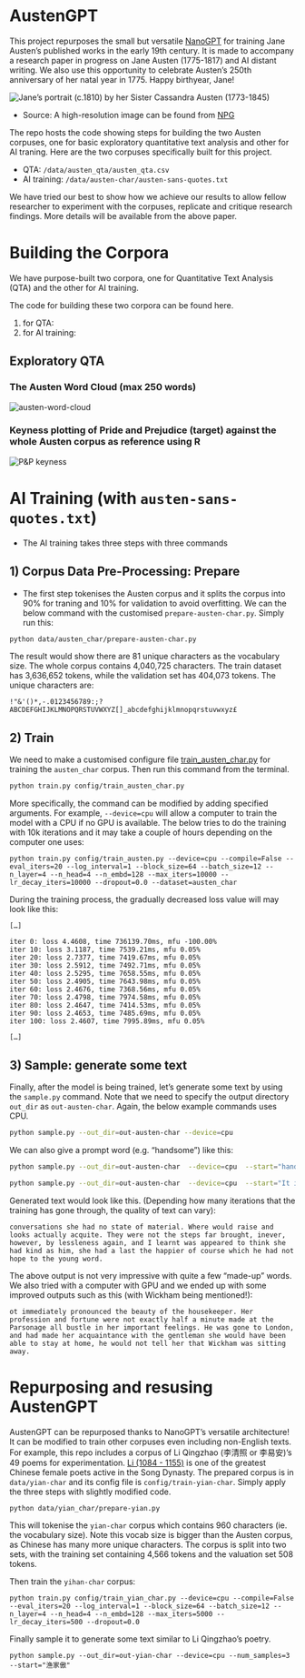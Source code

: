 
# AustenGPT
 
This project repurposes the small but versatile
[NanoGPT](https://github.com/karpathy/nanoGPT) for training Jane Austen’s published works in the early 19th century. It is made to accompany a research paper in progress on Jane Austen (1775-1817) and AI distant writing. We also use this opportunity to celebrate Austen’s 250th anniversary of her natal year in 1775. Happy birthyear, Jane! 

![Jane’s portrait (c.1810) by her Sister Cassandra Austen (1773-1845)](assets/jane-portrait-by-cassandra-resize.png)
- Source: A high-resolution image can be found from [NPG](https://www.npg.org.uk/collections/search/portrait/mw00230/Jane-Austen "NPG link")

The repo hosts the code showing steps for building the two Austen corpuses, one for basic exploratory quantitative text analysis and other for AI traning. Here are the two corpuses specifically built for this project.

- QTA: `/data/austen_qta/austen_qta.csv`
- AI training: `/data/austen-char/austen-sans-quotes.txt`

We have tried our best to show how we achieve our results to allow fellow researcher to experiment with the corpuses, replicate and critique research findings. More details will be available from the above paper.

# Building the Corpora
We have purpose-built two corpora, one for Quantitative Text Analysis (QTA) and the other for AI training.

The code for building these two corpora can be found here.

1) for QTA: 
2) for AI training: 

## Exploratory QTA
### The Austen Word Cloud (max 250 words)
![austen-word-cloud](assets/austen-cloud-250-word.png)
### Keyness plotting of Pride and Prejudice (target) against the whole Austen corpus as reference using R
![P&P keyness](assets/pride_keyness_plot.png)

# AI Training (with `austen-sans-quotes.txt`)
- The AI training takes three steps with three commands

## 1) Corpus Data Pre-Processing: Prepare 
- The first step tokenises the Austen corpus and it splits the corpus into 90% for traning and 10% for validation to avoid overfitting. We can the below command with the customised `prepare-austen-char.py`. Simply run this:

```sh
python data/austen_char/prepare-austen-char.py        

```

The result would show there are 81 unique characters as the vocabulary size. The whole corpus contains 4,040,725 characters.
The train dataset has 3,636,652 tokens, while the validation set has 404,073 tokens. The unique characters are:

`!"&'()*,-.0123456789:;?ABCDEFGHIJKLMNOPQRSTUVWXYZ[]_abcdefghijklmnopqrstuvwxyz£`


## 2) Train 

We need to make a customised configure file   [train_austen_char.py](config/train_austen_char.py) for training the `austen_char` corpus. Then run this command from the terminal.
```sh
python train.py config/train_austen_char.py
```

More specifically, the command can be modified by adding specified arguments. For example, `--device=cpu` will allow a computer to train the model with a CPU if no GPU is  available. The below tries to do the training with 10k iterations and it may take a couple of hours depending on the computer one uses: 

```{python}
python train.py config/train_austen.py --device=cpu --compile=False --eval_iters=20 --log_interval=1 --block_size=64 --batch_size=12 --n_layer=4 --n_head=4 --n_embd=128 --max_iters=10000 --lr_decay_iters=10000 --dropout=0.0 --dataset=austen_char 
```
During the training process, the gradually decreased loss value will may look like this: 

```
[…]

iter 0: loss 4.4608, time 736139.70ms, mfu -100.00%
iter 10: loss 3.1187, time 7539.21ms, mfu 0.05%
iter 20: loss 2.7377, time 7419.67ms, mfu 0.05%
iter 30: loss 2.5912, time 7492.71ms, mfu 0.05%
iter 40: loss 2.5295, time 7658.55ms, mfu 0.05%
iter 50: loss 2.4905, time 7643.98ms, mfu 0.05%
iter 60: loss 2.4676, time 7368.56ms, mfu 0.05%
iter 70: loss 2.4798, time 7974.58ms, mfu 0.05%
iter 80: loss 2.4647, time 7414.53ms, mfu 0.05%
iter 90: loss 2.4653, time 7485.69ms, mfu 0.05%
iter 100: loss 2.4607, time 7995.89ms, mfu 0.05%

[…]
```


## 3) Sample: generate some text

Finally, after the model is being trained, let’s generate some text by using the `sample.py` command. Note that we need to specify the output directory `out_dir` as `out-austen-char`. Again, the below example commands uses CPU.

```sh
python sample.py --out_dir=out-austen-char --device=cpu
```
We can also give a prompt word (e.g. “handsome”) like this:
```sh
python sample.py --out_dir=out-austen-char  --device=cpu  --start="handsome"  --device=cpu 

python sample.py --out_dir=out-austen-char  --device=cpu  --start="It is a truth universally acknowledged," 

```

Generated text would look like this. (Depending how many iterations that the training has gone through, the quality of text can vary):

```
conversations she had no state of material. Where would raise and looks actually acquite. They were not the steps far brought, inever, however, by lessleness again, and I learnt was appeared to think she had kind as him, she had a last the happier of course which he had not hope to the young word.

```

The above output is not very impressive with quite a few “made-up” words.  We also tried with a computer with GPU and we ended up with some improved outputs such as this (with Wickham being mentioned!):  

```
ot immediately pronounced the beauty of the housekeeper. Her profession and fortune were not exactly half a minute made at the Parsonage all bustle in her important feelings. He was gone to London, and had made her acquaintance with the gentleman she would have been able to stay at home, he would not tell her that Wickham was sitting away.
```

# Repurposing and resusing AustenGPT
AustenGPT can be repurposed thanks to NanoGPT’s versatile architecture! It can be modified to train other corpuses even including non-English texts. For example, this repo includes a corpus of Li Qingzhao (李清照 or 李易安)’s 49 poems for experimentation. [Li (1084 - 1155)](https://en.wikipedia.org/wiki/Li_Qingzhao) is one of the greatest Chinese female poets active in the Song Dynasty. The prepared corpus is in `data/yian-char` and its config file is `config/train-yian-char`. Simply apply the three steps with slightly modified code.

```{python}
python data/yian_char/prepare-yian.py
```
This will tokenise the `yian-char` corpus which contains 960 characters (ie. the vocabulary size). Note this vocab size is bigger than the Austen corpus, as Chinese has many more unique characters. The corpus is split into two sets, with the training set containing  4,566 tokens and the valuation set 508 tokens.

Then train the `yihan-char` corpus:

```{python}
python train.py config/train_yian_char.py --device=cpu --compile=False --eval_iters=20 --log_interval=1 --block_size=64 --batch_size=12 --n_layer=4 --n_head=4 --n_embd=128 --max_iters=5000 --lr_decay_iters=500 --dropout=0.0

```
Finally sample it to generate some text similar to Li Qingzhao’s poetry.

```{python}
python sample.py --out_dir=out-yian-char --device=cpu --num_samples=3 --start="渔家傲" 
```
